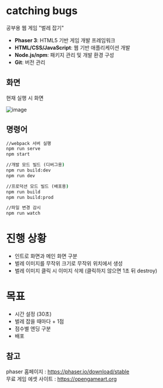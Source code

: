 # catching bugs
공부용 웹 게임 "벌레 잡기"

- **Phaser 3**: HTML5 기반 게임 개발 프레임워크
- **HTML/CSS/JavaScript**: 웹 기반 애플리케이션 개발
- **Node.js/npm**: 패키지 관리 및 개발 환경 구성
- **Git**: 버전 관리

## 화면

현재 실행 시 화면

![image](https://github.com/DevBackSu/Web_Game/assets/88326586/94700957-0393-4cb1-9042-b2cdce963bbd)

## 명령어

```cmd
//webpack 서버 실행
npm run serve
npm start

//개발 모드 빌드 (디버그용)
npm run build:dev
npm run dev

//프로덕션 모드 빌드 (배포용)
npm run build
npm run build:prod

//파일 변경 감시
npm run watch
```

# 진행 상황
- 인트로 화면과 메인 화면 구분
- 벌레 이미지를 무작위 크기로 무작위 위치에서 생성
- 벌레 이미지 클릭 시 이미지 삭제 (클릭하지 않으면 1초 뒤 destroy)

# 목표
- 시간 설정 (30초)
- 벌레 잡을 때마다 + 1점
- 점수별 엔딩 구분
- 배포

## 참고

phaser 홈페이지 : https://phaser.io/download/stable<br/>
무료 게임 에셋 사이트 : https://opengameart.org

<!-- ## 목표
- 상단 버튼 클릭 시 구현 or 출력 화면 <-> 코드 화면
- 물음표 버튼 클릭 시 게임 방법 설명
- 뒤로 가기 버튼 클릭 시 이전 페이지로 이동
- 오류 문장 클릭 or 입력 시
  - 정답이면 성공 -> 다음 문제
  - 오답이면 실패 -> 현재 문제 진행
    - 3번 실패 시 '공부하세요' 하고 관련 공식 사이트로 이동시킴

### 문제 목록
- HTML 문제
- CSS 문제
- JS 문제
- JAVA 문제 -->